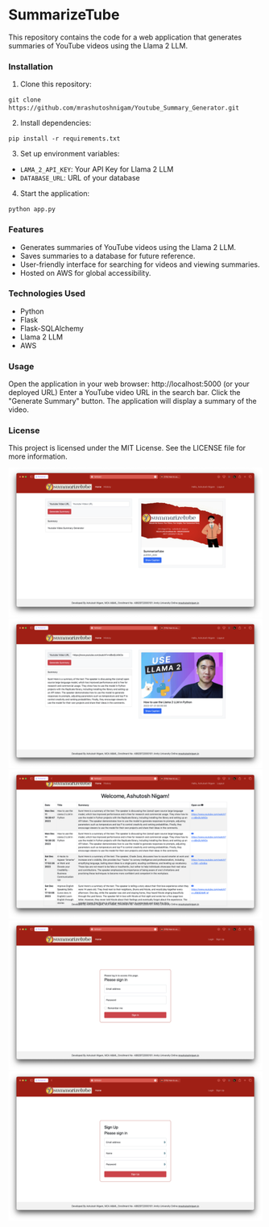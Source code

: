# SummarizeTube

This repository contains the code for a web application that generates summaries of YouTube videos using the Llama 2
LLM.

### Installation

1. Clone this repository:

```
git clone https://github.com/mrashutoshnigam/Youtube_Summary_Generator.git
```

2. Install dependencies:

```
pip install -r requirements.txt
```

3. Set up environment variables:

* ```LAMA_2_API_KEY```: Your API Key for Llama 2 LLM
* ```DATABASE_URL```: URL of your database

4. Start the application:

```
python app.py
```

### Features

* Generates summaries of YouTube videos using the Llama 2 LLM.
* Saves summaries to a database for future reference.
* User-friendly interface for searching for videos and viewing summaries.
* Hosted on AWS for global accessibility.

### Technologies Used

* Python
* Flask
* Flask-SQLAlchemy
* Llama 2 LLM
* AWS

### Usage

Open the application in your web browser: http://localhost:5000 (or your deployed URL)
Enter a YouTube video URL in the search bar.
Click the "Generate Summary" button.
The application will display a summary of the video.

### License

This project is licensed under the MIT License. See the LICENSE file for more information.

![Alt text](/UI%20Images/SCR-20231212-bdhu.png?raw=true "Home Page")
![Alt text](/UI%20Images/SCR-20231212-bdos.png?raw=true "Exaple of Summary")
![Alt text](/UI%20Images/SCR-20231212-bdrk.png?raw=true "History")
![Alt text](/UI%20Images/SCR-20231212-bdua.png?raw=true "Login Page")
![Alt text](/UI%20Images/SCR-20231212-bdwu.png?raw=true "Sign-up Page")